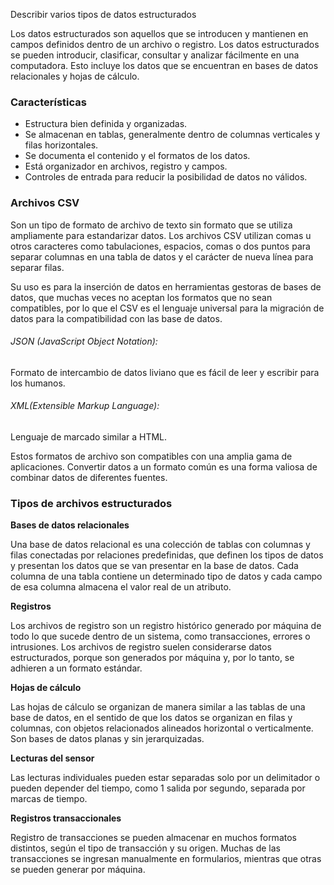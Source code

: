 Describir varios tipos de datos estructurados

Los datos estructurados son aquellos que se introducen y mantienen en campos definidos dentro de un archivo o registro. Los datos estructurados se pueden introducir, clasificar, consultar y analizar fácilmente en una computadora. Esto incluye los datos que se encuentran en bases de datos relacionales y hojas de cálculo.

### Características

* Estructura bien definida y organizadas.
* Se almacenan en tablas, generalmente dentro de columnas verticales y filas horizontales.
* Se documenta el contenido y el formatos de los datos.
* Está organizador en  archivos, registro y campos.
* Controles de entrada para reducir la posibilidad de datos no válidos.

### Archivos CSV

Son un tipo de formato de archivo de texto sin formato que se utiliza ampliamente para estandarizar datos. Los archivos CSV utilizan comas u otros caracteres como tabulaciones, espacios, comas o dos puntos para separar columnas en una tabla de datos y el carácter de nueva línea para separar filas. 

Su uso es para la inserción de datos en herramientas gestoras de bases de datos, que muchas veces no aceptan los formatos que no sean compatibles, por lo que el CSV es el lenguaje universal para la migración de datos para la compatibilidad con las base de datos.

###### JSON (JavaScript Object Notation):
Formato de intercambio de datos liviano que es fácil de leer y escribir para los humanos.
###### XML(Extensible Markup Language):
Lenguaje de marcado similar a HTML.

Estos formatos de archivo son compatibles con una amplia gama de aplicaciones. Convertir datos a un formato común es una forma valiosa de combinar datos de diferentes fuentes.

### Tipos de archivos estructurados

**Bases de datos relacionales**

Una base de datos relacional es una colección de tablas con columnas y filas conectadas por relaciones predefinidas, que definen los tipos de datos y presentan los datos que se van presentar en la base de datos. Cada columna de una tabla contiene un determinado tipo de datos y cada campo de esa columna almacena el valor real de un atributo.

**Registros**

Los archivos de registro son un registro histórico generado por máquina de todo lo que sucede dentro de un sistema, como transacciones, errores o intrusiones. Los archivos de registro suelen considerarse datos estructurados, porque son generados por máquina y, por lo tanto, se adhieren a un formato estándar.

**Hojas de cálculo**

Las hojas de cálculo se organizan de manera similar a las tablas de una base de datos, en el sentido de que los datos se organizan en filas y columnas, con objetos relacionados alineados horizontal o verticalmente. Son bases de datos planas y sin jerarquizadas. 

**Lecturas del sensor**

Las lecturas individuales pueden estar separadas solo por un delimitador o pueden depender del tiempo, como 1 salida por segundo, separada por marcas de tiempo.

**Registros transaccionales**

Registro de transacciones se pueden almacenar en muchos formatos distintos, según el tipo de transacción y su origen. Muchas de las transacciones se ingresan manualmente en formularios, mientras que otras se pueden generar por máquina.